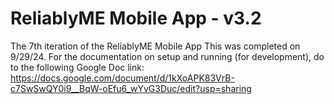 # ReliablyME Mobile App - v3.2
The 7th iteration of the ReliablyME Mobile App
This was completed on 9/29/24.
For the documentation on setup and running (for development), do to the following Google Doc link:
https://docs.google.com/document/d/1kXoAPK83VrB-c7SwSwQY0i9__BqW-oEfu6_wYvG3Duc/edit?usp=sharing
